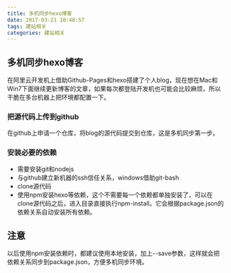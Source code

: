 ```yaml
---
title: 多机同步hexo博客
date: 2017-03-21 10:48:57
tags: 建站相关
categories: 建站相关
---
```


## 多机同步hexo博客

在阿里云开发机上借助Github-Pages和hexo搭建了个人blog，现在想在Mac和Win7下面继续更新博客的文章，如果每次都登陆开发机也可能会比较麻烦，所以干脆在多台机器上把环境都配置一下。

<!--more-->

### 把源代码上传到github
在github上申请一个仓库，将blog的源代码提交到仓库，这是多机同步第一步。

### 安装必要的依赖
- 需要安装git和nodejs
- 与github建立新机器的ssh信任关系，windows借助git-bash
- clone源代码
- 使用npm安装hexo等依赖，这个不需要每一个依赖都单独安装了，可以在clone源代码之后，进入目录直接执行npm-install。它会根据package.json的依赖关系自动安装所有依赖。

## 注意
以后使用npm安装依赖时，都建议使用本地安装，加上--save参数，这样就会把依赖关系同步到package.json，方便多机同步环境。

